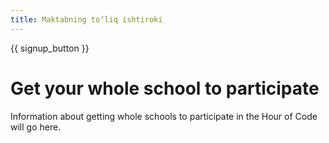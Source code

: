```yaml
---
title: Maktabning to‘liq ishtiroki
---
```


{{ signup_button }}

# Get your whole school to participate

Information about getting whole schools to participate in the Hour of Code will go here.